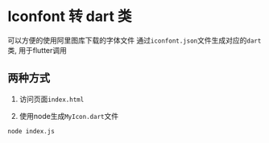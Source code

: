 # Iconfont 转 dart 类
可以方便的使用阿里图库下载的字体文件
通过`iconfont.json`文件生成对应的`dart`类, 用于flutter调用

## 两种方式
1. 访问页面`index.html`

2. 使用node生成`MyIcon.dart`文件
```bash
node index.js
```
